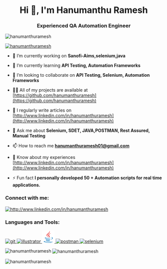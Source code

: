 <h1 align="center">Hi 👋, I'm Hanumanthu Ramesh</h1>
<h3 align="center">Experienced QA Automation Engineer</h3>

<p align="left"> <img src="https://komarev.com/ghpvc/?username=hanumanthuramesh&label=Profile%20views&color=0e75b6&style=flat" alt="hanumanthuramesh" /> </p>

<p align="left"> <a href="https://github.com/ryo-ma/github-profile-trophy"><img src="https://github-profile-trophy.vercel.app/?username=hanumanthuramesh" alt="hanumanthuramesh" /></a> </p>

- 🔭 I’m currently working on **Sanofi-Aims,selenium,java**

- 🌱 I’m currently learning **API Testing, Automation Frameworks**

- 👯 I’m looking to collaborate on **API Testing, Selenium, Automation Frameworks**

- 👨‍💻 All of my projects are available at [https://github.com/hanumanthuramesh](https://github.com/hanumanthuramesh)

- 📝 I regularly write articles on [http://www.linkedin.com/in/hanumanthuramesh](http://www.linkedin.com/in/hanumanthuramesh)

- 💬 Ask me about **Selenium, SDET, JAVA,POSTMAN, Rest Assured, Manual Testing**

- 📫 How to reach me **hanumanthuramesh01@gmail.com**

- 📄 Know about my experiences [http://www.linkedin.com/in/hanumanthuramesh](http://www.linkedin.com/in/hanumanthuramesh)

- ⚡ Fun fact **I personally developed 50 + Automation scripts for real time applications.**

<h3 align="left">Connect with me:</h3>
<p align="left">
<a href="https://linkedin.com/in/http://www.linkedin.com/in/hanumanthuramesh" target="blank"><img align="center" src="https://raw.githubusercontent.com/rahuldkjain/github-profile-readme-generator/master/src/images/icons/Social/linked-in-alt.svg" alt="http://www.linkedin.com/in/hanumanthuramesh" height="30" width="40" /></a>
</p>

<h3 align="left">Languages and Tools:</h3>
<p align="left"> <a href="https://git-scm.com/" target="_blank" rel="noreferrer"> <img src="https://www.vectorlogo.zone/logos/git-scm/git-scm-icon.svg" alt="git" width="40" height="40"/> </a> <a href="https://www.adobe.com/in/products/illustrator.html" target="_blank" rel="noreferrer"> <img src="https://www.vectorlogo.zone/logos/adobe_illustrator/adobe_illustrator-icon.svg" alt="illustrator" width="40" height="40"/> </a> <a href="https://www.java.com" target="_blank" rel="noreferrer"> <img src="https://raw.githubusercontent.com/devicons/devicon/master/icons/java/java-original.svg" alt="java" width="40" height="40"/> </a> <a href="https://postman.com" target="_blank" rel="noreferrer"> <img src="https://www.vectorlogo.zone/logos/getpostman/getpostman-icon.svg" alt="postman" width="40" height="40"/> </a> <a href="https://www.selenium.dev" target="_blank" rel="noreferrer"> <img src="https://raw.githubusercontent.com/detain/svg-logos/780f25886640cef088af994181646db2f6b1a3f8/svg/selenium-logo.svg" alt="selenium" width="40" height="40"/> </a> </p>

<p><img align="left" src="https://github-readme-stats.vercel.app/api/top-langs?username=hanumanthuramesh&show_icons=true&locale=en&layout=compact" alt="hanumanthuramesh" /></p>

<p>&nbsp;<img align="center" src="https://github-readme-stats.vercel.app/api?username=hanumanthuramesh&show_icons=true&locale=en" alt="hanumanthuramesh" /></p>

<p><img align="center" src="https://github-readme-streak-stats.herokuapp.com/?user=hanumanthuramesh&" alt="hanumanthuramesh" /></p>

